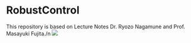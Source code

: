 # RobustControl
This repository is based on Lecture Notes Dr. Ryozo Nagamune and Prof. Masayuki Fujita./n 
<img src="https://render.githubusercontent.com/render/math?math=e^{i \pi} = -1">
